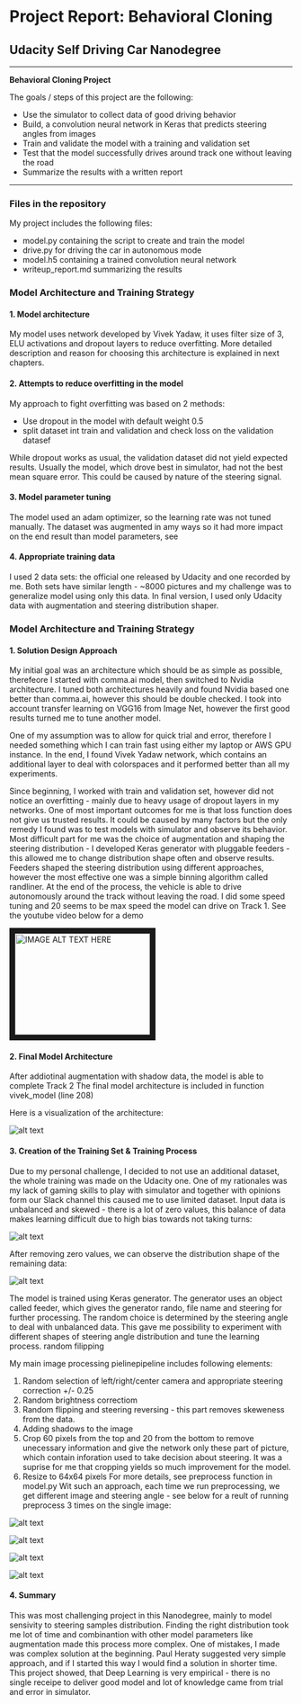 
# **Project Report: Behavioral Cloning** 

## Udacity Self Driving Car Nanodegree 

---

**Behavioral Cloning Project**

The goals / steps of this project are the following:
* Use the simulator to collect data of good driving behavior
* Build, a convolution neural network in Keras that predicts steering angles from images
* Train and validate the model with a training and validation set
* Test that the model successfully drives around track one without leaving the road
* Summarize the results with a written report


[//]: # (Image References)

[image1]: ./images/model.png "Model Visualization"
[image2]: ./images/histogram.png "Histogram of Udacity dara"
[image3]: ./images/histogram_nonzero.png "Histogram with zero values removed"
[image4]: ./images/orig.png "Original picture"
[image5]: ./images/preprocess_0.png "1st preprocessing"
[image6]: ./images/preprocess_1.png "2nd preprocessing"
[image7]: ./images/preprocess_2.png "3rd preprocessing"

---
### Files in the repository
My project includes the following files:
* model.py containing the script to create and train the model
* drive.py for driving the car in autonomous mode
* model.h5 containing a trained convolution neural network 
* writeup_report.md summarizing the results

### Model Architecture and Training Strategy

#### 1. Model architecture

My model uses network developed by Vivek Yadaw, it uses filter size of 3, ELU activations and dropout layers to reduce overfitting. More detailed description and reason for choosing this architecture is explained in next chapters.

#### 2. Attempts to reduce overfitting in the model

My approach to fight overfitting was based on 2 methods:
* Use dropout in the model with default weight 0.5
* split dataset int train and validation and check loss on the validation datasef

While dropout works as usual, the validation dataset did not yield expected results. Usually the model, which drove best in simulator, had not the best mean square error. This could be caused by nature of the steering signal.



#### 3. Model parameter tuning

The model used an adam optimizer, so the learning rate was not tuned manually. The dataset was augmented in amy ways so it had more impact on the end result than model parameters, see

#### 4. Appropriate training data

I used 2 data sets: the official one released by Udacity and one recorded by me. Both sets have similar length - ~8000 pictures and my challenge was to generalize model using only this data. In final version, I used only Udacity data with augmentation and steering distribution shaper.


### Model Architecture and Training Strategy

#### 1. Solution Design Approach


My initial goal was an architecture which should be as simple as possible, therefeore I started with comma.ai model, then switched to Nvidia architecture. I tuned both architectures heavily and found Nvidia based one better than comma.ai, however this should be double checked.
I took into account transfer learning on VGG16 from Image Net, however the first good results turned me to tune another model. 

One of my assumption was to allow for quick trial and error, therefore I needed something which I can train fast using either my laptop or AWS GPU instance.
In the end, I found Vivek Yadaw network, which contains an additional layer to deal with colorspaces and it performed better than all my experiments.

Since beginning, I worked with train and validation set, however did not notice an overfitting - mainly due to heavy usage of dropout layers in my networks.
One of most important outcomes for me is that loss function does not give us trusted results. It could be caused by many factors but the only remedy I found was to test models with simulator and observe its behavior.
Most difficult part for me was the choice of augmentation and shaping the steering distribution - I developed Keras generator with pluggable feeders - this allowed me to change distribution shape often and observe results. Feeders shaped the steering distribution using different approaches, however the most effective one was a simple binning algorithm called randliner.
At the end of the process, the vehicle is able to drive autonomously around the track without leaving the road. I did some speed tuning and 20 seems to be max speed the model can drive on Track 1. See the youtube video below for a demo

<a href="http://www.youtube.com/watch?feature=player_embedded&v=YBAEEdjm_V0
" target="_blank"><img src="http://img.youtube.com/vi/YBAEEdjm_V0/0.jpg" 
alt="IMAGE ALT TEXT HERE" width="240" height="180" border="10" /></a>
#### 2. Final Model Architecture

After addiotinal augmentation with shadow data, the model is able to complete Track 2
The final model architecture is included in function vivek_model (line 208)

Here is a visualization of the architecture:

![alt text][image1]

#### 3. Creation of the Training Set & Training Process

Due to my personal challenge, I decided to not use an additional dataset, the whole training was made on the Udacity one. One of my rationales was my lack of gaming skills to play with simulator and together with opinions form our Slack channel this caused me to use limited dataset.
Input data is unbalanced and skewed - there is a lot of zero values, this balance of data makes learning difficult due to high bias towards not taking turns:

![alt text][image2]

After removing zero values, we can observe the distribution shape of the remaining data:

![alt text][image3]

The model is trained using Keras generator. The generator uses an object called feeder, which gives the generator rando, file name and steering for further processing. The random choice is determined by the steering angle to deal with unbalanced data. This gave me possibility to experiment with different shapes of steering angle distribution and tune the learning process.
random filipping

My main image processing pielinepipeline includes following elements:

1. Random selection of left/right/center camera and appropriate steering correction +/- 0.25 
2. Random brightness correctiom
3. Random flipping and steering reversing - this part removes skeweness from the data.
4. Adding shadows to the image
5. Crop 60 pixels from the top and 20 from the bottom to remove unecessary information and give the network only these part of picture, which contain inforation used to take decision about steering. It was a suprise for me that cropping yields so much improvement for the model.
6. Resize to 64x64 pixels
For more details, see preprocess function in model.py
Wit such an approach, each time we run preprocessing, we get different image and steering angle - see below for a reult of running preprocess 3 times on the single image:

![alt text][image4]

![alt text][image5]

![alt text][image6]

![alt text][image7]



#### 4. Summary
This was most challenging project in this Nanodegree, mainly to model sensivity to steering samples distribution. Finding the right distribution took me lot of time and combinantion with other model parameters like augmentation made this process more complex. One of mistakes, I made was complex solution at the beginning. Paul Heraty suggested very simple approach, and if I started this way I would find a solution in shorter time. This project showed, that Deep Learning is very empirical - there is no single receipe to deliver good model and lot of knowledge came from trial and error in simulator.

